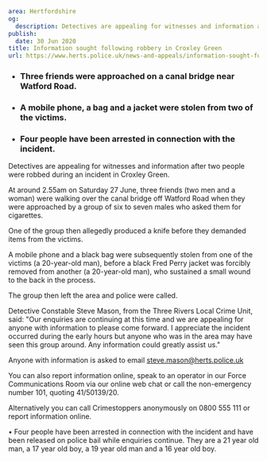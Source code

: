 ```yaml
area: Hertfordshire
og:
  description: Detectives are appealing for witnesses and information after two people were robbed during an incident in Croxley Green.
publish:
  date: 30 Jun 2020
title: Information sought following robbery in Croxley Green
url: https://www.herts.police.uk/news-and-appeals/information-sought-following-robbery-in-croxley-green-0281
```

* ### Three friends were approached on a canal bridge near Watford Road.

 * ### A mobile phone, a bag and a jacket were stolen from two of the victims.

 * ### Four people have been arrested in connection with the incident.

Detectives are appealing for witnesses and information after two people were robbed during an incident in Croxley Green.

At around 2.55am on Saturday 27 June, three friends (two men and a woman) were walking over the canal bridge off Watford Road when they were approached by a group of six to seven males who asked them for cigarettes.

One of the group then allegedly produced a knife before they demanded items from the victims.

A mobile phone and a black bag were subsequently stolen from one of the victims (a 20-year-old man), before a black Fred Perry jacket was forcibly removed from another (a 20-year-old man), who sustained a small wound to the back in the process.

The group then left the area and police were called.

Detective Constable Steve Mason, from the Three Rivers Local Crime Unit, said: "Our enquiries are continuing at this time and we are appealing for anyone with information to please come forward. I appreciate the incident occurred during the early hours but anyone who was in the area may have seen this group around. Any information could greatly assist us."

Anyone with information is asked to email steve.mason@herts.police.uk

You can also report information online, speak to an operator in our Force Communications Room via our online web chat or call the non-emergency number 101, quoting 41/50139/20.

Alternatively you can call Crimestoppers anonymously on 0800 555 111 or report information online.

• Four people have been arrested in connection with the incident and have been released on police bail while enquiries continue. They are a 21 year old man, a 17 year old boy, a 19 year old man and a 16 year old boy.
